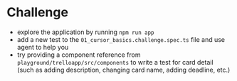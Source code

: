 # Challenge

- explore the application by running `npm run app`
- add a new test to the `01_cursor_basics.challenge.spec.ts` file and use agent to help you
- try providing a component reference from `playground/trelloapp/src/components` to write a test for card detail (such as adding description, changing card name, adding deadline, etc.)